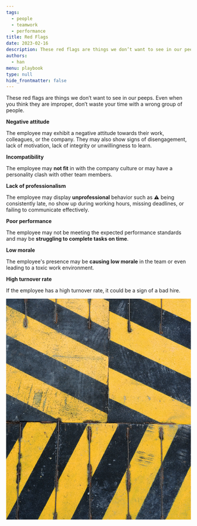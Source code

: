 ```yaml
---
tags: 
  - people
  - teamwork
  - performance
title: Red Flags
date: 2023-02-16
description: These red flags are things we don’t want to see in our peeps. Even when you think they are improper, don’t waste your time with a wrong group of people.
authors: 
  - han
menu: playbook
type: null
hide_frontmatter: false
---
```

These red flags are things we don’t want to see in our peeps. Even when you think they are improper, don’t waste your time with a wrong group of people.

**Negative attitude**

The employee may exhibit a negative attitude towards their work, colleagues, or the company. They may also show signs of disengagement, lack of motivation, lack of integrity or unwillingness to learn.

**Incompatibility**

The employee may **not fit** in with the company culture or may have a personality clash with other team members.

**Lack of professionalism**

The employee may display **unprofessional** behavior such as ⚠️ being consistently late, no show up during working hours, missing deadlines, or failing to communicate effectively.

**Poor performance**

The employee may not be meeting the expected performance standards and may be **struggling to complete tasks on time**.

**Low morale**

The employee's presence may be **causing low morale** in the team or even leading to a toxic work environment.

**High turnover rate**

If the employee has a high turnover rate, it could be a sign of a bad hire.

![](assets/red-flags_8e2d26f28c0d107f0b2dba0b99c0da5e_md5.webp)
